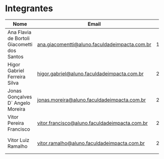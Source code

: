 # Integrantes

Nome        |       Email      |       RA      |       Telefone
---------   | ------            | ------        | ------            
Ana Flavia de Bortoli Giacometti dos Santos | ana.giacomentti@aluno.faculdadeimpacta.com.br | 1800322 | (11) 95247-6655
Higor Gabriel Ferreira Silva | higor.gabriel@aluno.faculdadeimpacta.com.br | 2101910 | (11) 97531-7162
Jonas Gonçalves D` Angelo Moreira | jonas.moreira@aluno.faculdadeimpacta.com.br | 2101852 | (11) 98817-7070
Vitor Pereira Francisco | vitor.francisco@aluno.faculdadeimpacta.com.br | 2101830 | (11) 95195-8400
Vitor Luiz Ramalho | vitor.ramalho@aluno.faculdadeimpacta.com.br | 2102820 | (11) 95084-5908




























